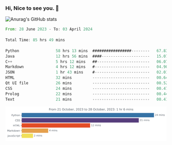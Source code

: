 ### Hi, Nice to see you. 👋

<!--
**EtherFin/EtherFin** is a ✨ _special_ ✨ repository because its `README.md` (this file) appears on your GitHub profile.

Here are some ideas to get you started:

- 🔭 I’m currently working on ...
- 🌱 I’m currently learning ...
- 👯 I’m looking to collaborate on ...
- 🤔 I’m looking for help with ...
- 💬 Ask me about ...
- 📫 How to reach me: ...
- 😄 Pronouns: ...
- ⚡ Fun fact: ...
-->


![Anurag's GitHub stats](https://github-readme-stats.vercel.app/api?username=EtherFin&bg_color=30,e96443,e97f43,e99943,e9b443,e9ce43,e9e843,d3e943,bee943,a9e943,94e943&title_color=fff&text_color=000&show_icons=true&icon_color=000)


<!--START_SECTION:waka-->

```rust
From: 28 June 2023 - To: 03 April 2024

Total Time: 85 hrs 49 mins

Python                58 hrs 13 mins  #################--------   67.83 %
Java                  12 hrs 56 mins  ####---------------------   15.07 %
C++                   5 hrs 12 mins   ##-----------------------   06.07 %
Markdown              4 hrs 12 mins   #------------------------   04.90 %
JSON                  1 hr 43 mins    #------------------------   02.01 %
HTML                  32 mins         -------------------------   00.64 %
Qt UI file            26 mins         -------------------------   00.52 %
CSS                   24 mins         -------------------------   00.47 %
Prolog                22 mins         -------------------------   00.44 %
Text                  21 mins         -------------------------   00.41 %
```

<!--END_SECTION:waka-->

<img
  src="https://github.com/EtherFin/EtherFin/blob/master/images/stat.svg"
  alt="Work Dashboard"
/>

